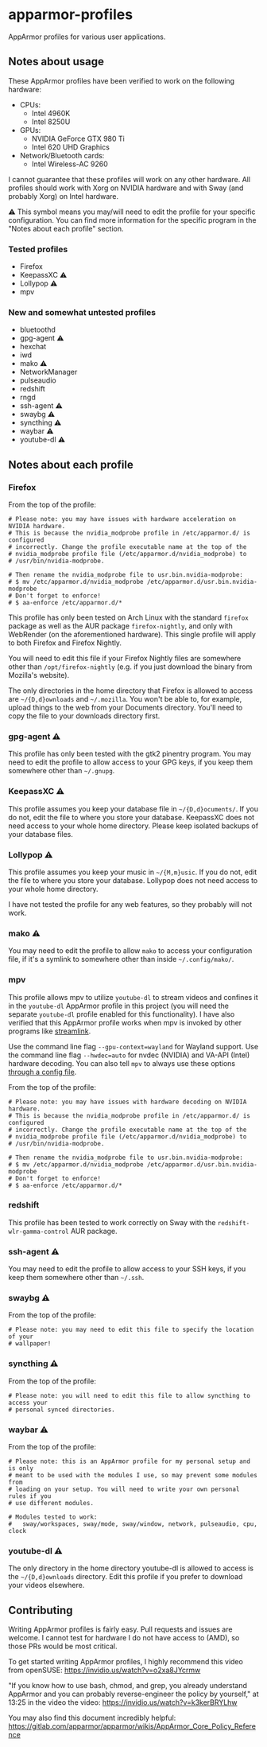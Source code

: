 # apparmor-profiles

AppArmor profiles for various user applications.

## Notes about usage
These AppArmor profiles have been verified to work on the following hardware:

- CPUs:
    - Intel 4960K
    - Intel 8250U
- GPUs:
    - NVIDIA GeForce GTX 980 Ti
    - Intel 620 UHD Graphics
- Network/Bluetooth cards:
	- Intel Wireless-AC 9260

I cannot guarantee that these profiles will work on any other hardware. All profiles should work with Xorg on NVIDIA hardware and with Sway (and probably Xorg) on Intel hardware.

⚠️ This symbol means you may/will need to edit the profile for your specific configuration. You can find more information for the specific program in the "Notes about each profile" section.

### Tested profiles
- Firefox
- KeepassXC ⚠️
- Lollypop ⚠️
- mpv

### New and somewhat untested profiles
- bluetoothd
- gpg-agent ⚠️
- hexchat
- iwd
- mako ⚠️
- NetworkManager
- pulseaudio
- redshift
- rngd
- ssh-agent ⚠️
- swaybg ⚠️
- syncthing ⚠️
- waybar ⚠️
- youtube-dl ⚠️

## Notes about each profile
### Firefox
From the top of the profile:

```
# Please note: you may have issues with hardware acceleration on NVIDIA hardware. 
# This is because the nvidia_modprobe profile in /etc/apparmor.d/ is configured 
# incorrectly. Change the profile executable name at the top of the 
# nvidia_modprobe profile file (/etc/apparmor.d/nvidia_modprobe) to 
# /usr/bin/nvidia-modprobe.

# Then rename the nvidia_modprobe file to usr.bin.nvidia-modprobe:
# $ mv /etc/apparmor.d/nvidia_modprobe /etc/apparmor.d/usr.bin.nvidia-modprobe
# Don't forget to enforce!
# $ aa-enforce /etc/apparmor.d/*
```

This profile has only been tested on Arch Linux with the standard `firefox` package as well as the AUR package `firefox-nightly`, and only with WebRender (on the aforementioned hardware). This single profile will apply to both Firefox and Firefox Nightly.

You will need to edit this file if your Firefox Nightly files are somewhere other than `/opt/firefox-nightly` (e.g. if you just download the binary from Mozilla's website).

The only directories in the home directory that Firefox is allowed to access are `~/{D,d}ownloads` and `~/.mozilla`. You won't be able to, for example, upload things to the web from your Documents directory. You'll need to copy the file to your downloads directory first.

### gpg-agent ⚠️
This profile has only been tested with the gtk2 pinentry program. You may need to edit the profile to allow access to your GPG keys, if you keep them somewhere other than `~/.gnupg`.

### KeepassXC ⚠️
This profile assumes you keep your database file in `~/{D,d}ocuments/`. If you do not, edit the file to where you store your database. KeepassXC does not need access to your whole home directory. Please keep isolated backups of your database files.

### Lollypop ⚠️
This profile assumes you keep your music in `~/{M,m}usic`. If you do not, edit the file to where you store your database. Lollypop does not need access to your whole home directory.

I have not tested the profile for any web features, so they probably will not work.

### mako ⚠️
You may need to edit the profile to allow `mako` to access your configuration file, if it's a symlink to somewhere other than inside `~/.config/mako/`.

### mpv
This profile allows mpv to utilize `youtube-dl` to stream videos and confines it in the `youtube-dl` AppArmor profile in this project (you will need the separate `youtube-dl` profile enabled for this functionality). I have also verified that this AppArmor profile works when mpv is invoked by other programs like [streamlink](https://streamlink.github.io/).

Use the command line flag `--gpu-context=wayland` for Wayland support. Use the command line flag `--hwdec=auto` for nvdec (NVIDIA) and VA-API (Intel) hardware decoding. You can also tell `mpv` to always use these options [through a config file](https://mpv.io/manual/master/).

From the top of the profile:
```
# Please note: you may have issues with hardware decoding on NVIDIA hardware. 
# This is because the nvidia_modprobe profile in /etc/apparmor.d/ is configured 
# incorrectly. Change the profile executable name at the top of the 
# nvidia_modprobe profile file (/etc/apparmor.d/nvidia_modprobe) to 
# /usr/bin/nvidia-modprobe.

# Then rename the nvidia_modprobe file to usr.bin.nvidia-modprobe:
# $ mv /etc/apparmor.d/nvidia_modprobe /etc/apparmor.d/usr.bin.nvidia-modprobe
# Don't forget to enforce!
# $ aa-enforce /etc/apparmor.d/*
```

### redshift
This profile has been tested to work correctly on Sway with the `redshift-wlr-gamma-control` AUR package.

### ssh-agent ⚠️
You may need to edit the profile to allow access to your SSH keys, if you keep them somewhere other than `~/.ssh`.

### swaybg ⚠️
From the top of the profile: 
```
# Please note: you may need to edit this file to specify the location of your
# wallpaper!
```

### syncthing ⚠️
From the top of the profile:
```
# Please note: you will need to edit this file to allow syncthing to access your
# personal synced directories.
```

### waybar ⚠️
From the top of the profile:
```
# Please note: this is an AppArmor profile for my personal setup and is only 
# meant to be used with the modules I use, so may prevent some modules from 
# loading on your setup. You will need to write your own personal rules if you 
# use different modules.

# Modules tested to work:
#   sway/workspaces, sway/mode, sway/window, network, pulseaudio, cpu, clock
```

### youtube-dl ⚠️
The only directory in the home directory youtube-dl is allowed to access is the `~/{D,d}ownloads` directory. Edit this profile if you prefer to download your videos elsewhere.

## Contributing
Writing AppArmor profiles is fairly easy. Pull requests and issues are welcome. I cannot test for hardware I do not have access to (AMD), so those PRs would be most critical.

To get started writing AppArmor profiles, I highly recommend this video from openSUSE: https://invidio.us/watch?v=o2xa8JYcrmw

"If you know how to use bash, chmod, and grep, you already understand AppArmor and you can probably reverse-engineer the policy by yourself," at 13:25 in the video the video: https://invidio.us/watch?v=k3kerBRYLhw

You may also find this document incredibly helpful: https://gitlab.com/apparmor/apparmor/wikis/AppArmor_Core_Policy_Reference
